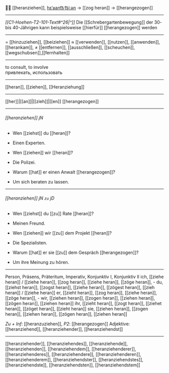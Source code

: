 🧑‍⚖️ [[heranziehen]], [hɛˈʁant͡sˌt͡siːən](https://youglish.com/pronounce/heranziehen/german) → [[zog heran]] → [[herangezogen]]

---
*[[C1-Hoehen-T2-101-Text#^26|^]]* Die [[Schrebergartenbewegung]] der 30- bis 40-Jährigen kann beispielsweise [[hierfür]] [[herangezogen]] werden

---
= [[hinzuziehen]], [[beiziehen]]
≈ [[verwenden]], [[nutzen]], [[anwenden]],  [[herankam]], 
≠ [[entfernen]], [[ausschließen]], [[scheuchen]], [[wegschubsen]],[[fernhalten]]

---
to consult, to involve  
привлекать, использовать

---
[[heran]], [[ziehen]], [[Heranziehung]]

---
[[her]]|[[an]]|[[zieh]]|[[en]]
[[herangezogen]]


---
###### [[heranziehen]] jN
- Wen [[ziehst]] du [[heran]]?
- Einen Experten.

- Wen [[ziehen]] wir [[heran]]?
- Die Polizei.

- Warum [[hat]] er einen Anwalt [[herangezogen]]?
- Um sich beraten zu lassen.

---
###### [[heranziehen]] jN `zu` jD
- Wen [[ziehst]] du [[zu]] Rate [[heran]]?
- Meinen Freund.

- Wen [[ziehen]] wir [[zu]] dem Projekt [[heran]]?
- Die Spezialisten.

- Warum [[hat]] er sie [[zu]] dem Gespräch [[herangezogen]]?
- Um ihre Meinung zu hören.

---
Person, Präsens, Präteritum, Imperativ, Konjunktiv I, Konjunktiv II
ich, [[ziehe heran]] / [[ziehe heran]], [[zog heran]], [[ziehe heran]], [[zöge heran]], -
du, [[ziehst heran]], [[zogst heran]], [[ziehe heran]], [[zögest heran]], [[zieh heran]] / [[ziehe heran]]
er, [[zieht heran]], [[zog heran]], [[ziehe heran]], [[zöge heran]], -
wir, [[ziehen heran]], [[zogen heran]], [[ziehen heran]], [[zögen heran]], [[ziehen heran]]
ihr, [[zieht heran]], [[zogt heran]], [[ziehet heran]], [[zöget heran]], [[zieht heran]]
sie, [[ziehen heran]], [[zogen heran]], [[ziehen heran]], [[zögen heran]], [[ziehen heran]]

*Zu + Inf*: [[heranzuziehen]], *P2*: [[herangezogen]]
Adjektive: [[heranziehend]], [[heranziehender]], [[heranziehendst]]

---
[[heranziehender]], [[heranziehendes]], [[heranziehende]], [[heranziehenden]], [[heranziehendem]], [[heranziehenderer]], [[heranziehenderes]], [[heranziehendere]], [[heranziehenderen]], [[heranziehenderem]], [[heranziehendster]], [[heranziehendstes]], [[heranziehendste]], [[heranziehendsten]], [[heranziehendstem]]